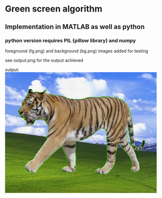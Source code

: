 # Green screen algorithm 

## Implementation in MATLAB as well as python

### python version requires PIL (pillow library) and numpy

foreground (fg.png) and background (bg.png) images added for testing

see output.png for the output achieved

output:
![Output](./output.png)
